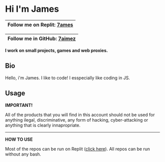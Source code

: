 <h1>Hi I'm James</h1>

| Follow me on Replit: [7ames](https://replit.com/@7ames/) |
| -------------------------------------------------------------|

| Follow me in GitHub: [7aimez](https://github.com/7aimez/) |
| -------------------------------------------------------------|


<strong>I work on small projects, games and web proxies.</strong>

<h2>Bio</h2>

<p>Hello, i'm James. I like to code! I esspecially like coding in JS.</p>

<h2>Usage</h2>

<strong>IMPORTANT!</strong>
<p>All of the products that you will find in this account should not be used for anything ilegal, discriminative, any form of hacking, cyber-attacking or anything that is clearly innapropriate.</p>

<hr>

<strong>HOW TO USE</strong>
<p>Most of the repos can be run on Replit (<a href="replit.com/@7ames">click here</a>).  
All repos can be run without any bash.</p>
